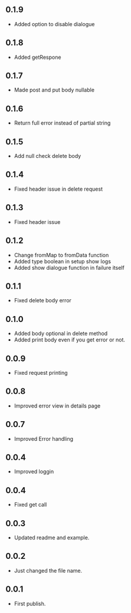 ## 0.1.9

- Added option to disable dialogue

## 0.1.8

- Added getRespone

## 0.1.7

- Made post and put body nullable

## 0.1.6

- Return full error instead of partial string

## 0.1.5

- Add null check delete body

## 0.1.4

- Fixed header issue in delete request

## 0.1.3

- Fixed header issue

## 0.1.2

- Change fromMap to fromData function
- Added type boolean in setup show logs
- Added show dialogue function in failure itself

## 0.1.1

- Fixed delete body error

## 0.1.0

- Added body optional in delete method
- Added print body even if you get error or not.

## 0.0.9

- Fixed request printing

## 0.0.8

- Improved error view in details page

## 0.0.7

- Improved Error handling

## 0.0.4

- Improved loggin

## 0.0.4

- Fixed get call

## 0.0.3

- Updated readme and example.

## 0.0.2

- Just changed the file name.

## 0.0.1

- First publish.

